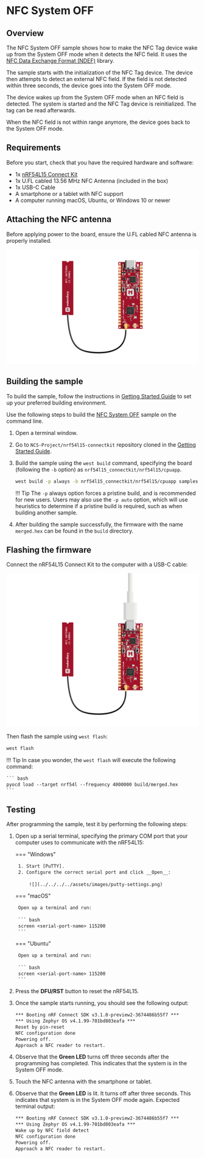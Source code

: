 # NFC System OFF

## Overview

The NFC System OFF sample shows how to make the NFC Tag device wake up from the System OFF mode when it detects the NFC field. It uses the [NFC Data Exchange Format (NDEF)] library.

The sample starts with the initialization of the NFC Tag device. The device then attempts to detect an external NFC field. If the field is not detected within three seconds, the device goes into the System OFF mode.

The device wakes up from the System OFF mode when an NFC field is detected. The system is started and the NFC Tag device is reinitialized. The tag can be read afterwards.

When the NFC field is not within range anymore, the device goes back to the System OFF mode.

## Requirements

Before you start, check that you have the required hardware and software:

- 1x [nRF54L15 Connect Kit](https://makerdiary.com/products/nrf54l15-connectkit)
- 1x U.FL cabled 13.56 MHz NFC Antenna (included in the box)
- 1x USB-C Cable
- A smartphone or a tablet with NFC support
- A computer running macOS, Ubuntu, or Windows 10 or newer

## Attaching the NFC antenna

Before applying power to the board, ensure the U.FL cabled NFC antenna is properly installed.

![](../../../../assets/images/attaching-nfc-antenna.png)


## Building the sample

To build the sample, follow the instructions in [Getting Started Guide] to set up your preferred building environment.

Use the following steps to build the [NFC System OFF] sample on the command line.

1. Open a terminal window.

2. Go to `NCS-Project/nrf54l15-connectkit` repository cloned in the [Getting Started Guide].

3. Build the sample using the `west build` command, specifying the board (following the `-b` option) as `nrf54l15_connectkit/nrf54l15/cpuapp`.

	``` bash
	west build -p always -b nrf54l15_connectkit/nrf54l15/cpuapp samples/nfc/system_off
	```

	!!! Tip
		The `-p` always option forces a pristine build, and is recommended for new users. Users may also use the `-p auto` option, which will use heuristics to determine if a pristine build is required, such as when building another sample.

4. After building the sample successfully, the firmware with the name `merged.hex` can be found in the `build` directory.

## Flashing the firmware

Connect the nRF54L15 Connect Kit to the computer with a USB-C cable:

![](../../../../assets/images/connecting-board-with-nfc-ant.png)

Then flash the sample using `west flash`:

``` bash
west flash
```

!!! Tip
	In case you wonder, the `west flash` will execute the following command:

	``` bash
	pyocd load --target nrf54l --frequency 4000000 build/merged.hex
	```

## Testing

After programming the sample, test it by performing the following steps:

1. Open up a serial terminal, specifying the primary COM port that your computer uses to communicate with the nRF54L15:

	=== "Windows"

		1. Start [PuTTY].
		2. Configure the correct serial port and click __Open__:

			![](../../../../assets/images/putty-settings.png)

	=== "macOS"

		Open up a terminal and run:

		``` bash
		screen <serial-port-name> 115200
		```

	=== "Ubuntu"

		Open up a terminal and run:

		``` bash
		screen <serial-port-name> 115200
		```

2. Press the __DFU/RST__ button to reset the nRF54L15.

3. Once the sample starts running, you should see the following output:

	``` { .bash .no-copy linenums="1" title="Terminal" }
	*** Booting nRF Connect SDK v3.1.0-preview2-3674486b55f7 ***
	*** Using Zephyr OS v4.1.99-701bd803eafa ***
	Reset by pin-reset
	NFC configuration done
	Powering off.
	Approach a NFC reader to restart.
	```

4. Observe that the __Green LED__ turns off three seconds after the programming has completed. This indicates that the system is in the System OFF mode.

5. Touch the NFC antenna with the smartphone or tablet.

6. Observe that the __Green LED__ is lit. It turns off after three seconds. This indicates that system is in the System OFF mode again. Expected terminal output:

	``` { .bash .no-copy linenums="7" title="Terminal" }
	*** Booting nRF Connect SDK v3.1.0-preview2-3674486b55f7 ***
	*** Using Zephyr OS v4.1.99-701bd803eafa ***
	Wake up by NFC field detect
	NFC configuration done
	Powering off.
	Approach a NFC reader to restart.
	```

[NFC Data Exchange Format (NDEF)]: https://docs.nordicsemi.com/bundle/ncs-latest/page/nrf/libraries/nfc/ndef/index.html#lib-nfc-ndef
[Getting Started Guide]: ../../getting-started.md
[NFC System OFF]: https://github.com/makerdiary/nrf54l15-connectkit/tree/main/samples/nfc/system_off
[PuTTY]: https://apps.microsoft.com/store/detail/putty/XPFNZKSKLBP7RJ

